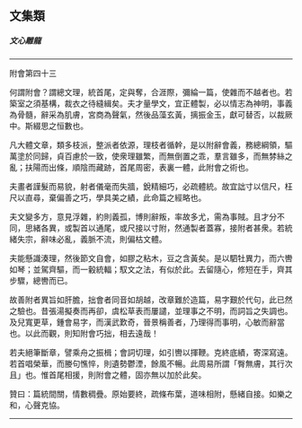 

## 文集類

##### 文心雕龍

* * *

附會第四十三

何謂附會？謂總文理，統首尾，定與奪，合涯際，彌綸一篇，使雜而不越者也。若築室之須基構，裁衣之待縫緝矣。夫才量學文，宜正體製，必以情志為神明，事義為骨髓，辭采為肌膚，宮商為聲氣，然後品藻玄黃，摛振金玉，獻可替否，以裁厥中。斯綴思之恒數也。

凡大體文章，類多枝派，整派者依源，理枝者循幹，是以附辭會義，務總綱領，驅萬塗於同歸，貞百慮於一致，使衆理雖繁，而無倒置之乖，羣言雖多，而無棼絲之亂；扶陽而出條，順陰而藏跡，首尾周密，表裏一體，此附會之術也。

夫畫者謹髮而易貌，射者儀毫而失牆，銳精細巧，必疏體統。故宜詘寸以信尺，枉尺以直尋，棄偏善之巧，學具美之績，此命篇之經略也。

夫文變多方，意見浮雜，約則義孤，博則辭叛，率故多尤，需為事賊。且才分不同，思緒各異，或製首以通尾，或尺接以寸附，然通製者蓋寡，接附者甚衆。若統緒失宗，辭味必亂，義脈不流，則偏枯文體。

夫能懸識湊理，然後節文自會，如膠之粘木，豆之含黃矣。是以駟牡異力，而六轡如琴；並駕齊驅，而一轂統輻；馭文之法，有似於此。去留隨心，修短在手，齊其步驟，總轡而已。

故善附者異旨如肝膽，拙會者同音如胡越，改章難於造篇，易字艱於代句，此已然之驗也。昔張湯擬奏而再卻，虞松草表而屢譴，並理事之不明，而詞旨之失調也。及兒寬更草，鍾會易字，而漢武歎奇，晉景稱善者，乃理得而事明，心敏而辭當也。以此而觀，則知附會巧拙，相去遠哉！

若夫絕筆斷章，譬乘舟之振楫；會詞切理，如引轡以揮鞭。克終底績，寄深寫遠。若首唱榮華，而媵句憔悴，則遺勢鬱湮，餘風不暢。此周易所謂「臀無膚，其行次且」也。惟首尾相援，則附會之體，固亦無以加於此矣。

贊曰：篇統間關，情數稠疊。原始要終，疏條布葉，道味相附，懸緒自接。如樂之和，心聲克協。

* * *

